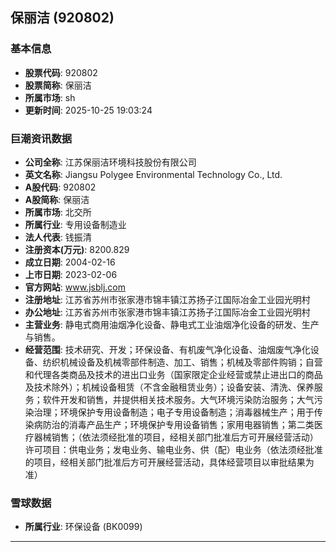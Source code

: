 ## 保丽洁 (920802)

### 基本信息

- **股票代码**: 920802
- **股票简称**: 保丽洁
- **所属市场**: sh
- **更新时间**: 2025-10-25 19:03:24

### 巨潮资讯数据

- **公司全称**: 江苏保丽洁环境科技股份有限公司
- **英文名称**: Jiangsu Polygee Environmental Technology Co., Ltd.
- **A股代码**: 920802
- **A股简称**: 保丽洁
- **所属市场**: 北交所
- **所属行业**: 专用设备制造业
- **法人代表**: 钱振清
- **注册资本(万元)**: 8200.829
- **成立日期**: 2004-02-16
- **上市日期**: 2023-02-06
- **官方网站**: www.jsblj.com
- **注册地址**: 江苏省苏州市张家港市锦丰镇江苏扬子江国际冶金工业园光明村
- **办公地址**: 江苏省苏州市张家港市锦丰镇江苏扬子江国际冶金工业园光明村
- **主营业务**: 静电式商用油烟净化设备、静电式工业油烟净化设备的研发、生产与销售。
- **经营范围**: 技术研究、开发；环保设备、有机废气净化设备、油烟废气净化设备、纺织机械设备及机械零部件制造、加工、销售；机械及零部件购销；自营和代理各类商品及技术的进出口业务（国家限定企业经营或禁止进出口的商品及技术除外）；机械设备租赁（不含金融租赁业务）；设备安装、清洗、保养服务；软件开发和销售，并提供相关技术服务。大气环境污染防治服务；大气污染治理；环境保护专用设备制造；电子专用设备制造；消毒器械生产；用于传染病防治的消毒产品生产；环境保护专用设备销售；家用电器销售；第二类医疗器械销售；（依法须经批准的项目，经相关部门批准后方可开展经营活动）许可项目：供电业务；发电业务、输电业务、供（配）电业务（依法须经批准的项目，经相关部门批准后方可开展经营活动，具体经营项目以审批结果为准）

### 雪球数据

- **所属行业**: 环保设备 (BK0099)

---